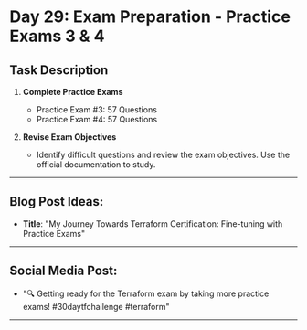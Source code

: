# Day 29: Exam Preparation - Practice Exams 3 & 4

## Task Description

1. **Complete Practice Exams**
   - Practice Exam #3: 57 Questions
   - Practice Exam #4: 57 Questions

2. **Revise Exam Objectives**
   - Identify difficult questions and review the exam objectives. Use the official documentation to study.

---

## Blog Post Ideas:
- **Title**: "My Journey Towards Terraform Certification: Fine-tuning with Practice Exams"

---

## Social Media Post:
- "🔍 Getting ready for the Terraform exam by taking more practice exams! #30daytfchallenge #terraform"

---

